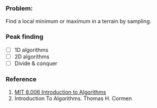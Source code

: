 ### Problem: 
Find	a	local	minimum	or	maximum	in	a	terrain	by	sampling.

### Peak finding 

- [ ] 1D	algorithms
- [ ] 2D	algorithms
- [ ] Divide	&	conquer

### Reference 
1. [MIT 6.006 Introduction to Algorithms](https://courses.csail.mit.edu/6.006/spring11/lectures/lec02.pdf)
2. Introduction To Algorithms. Thomas H. Cormen
